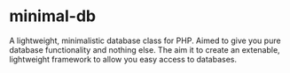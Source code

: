 # minimal-db
A lightweight, minimalistic database class for PHP. Aimed to give you pure database functionality and nothing else.
The aim it to create an extenable, lightweight framework to allow you easy access to databases.
